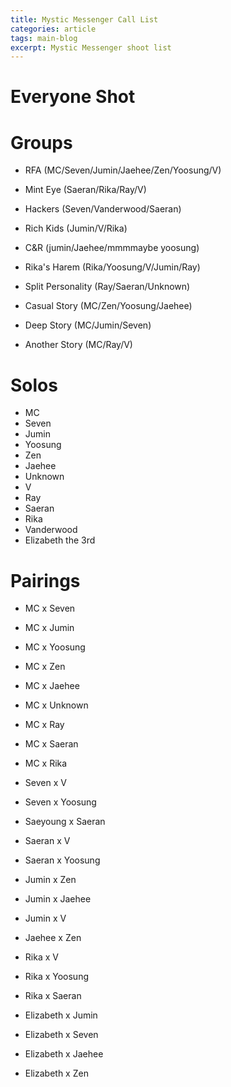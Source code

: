```yaml
---
title: Mystic Messenger Call List
categories: article
tags: main-blog
excerpt: Mystic Messenger shoot list
---
```


# Everyone Shot

# Groups

* RFA (MC/Seven/Jumin/Jaehee/Zen/Yoosung/V)
* Mint Eye (Saeran/Rika/Ray/V)
* Hackers (Seven/Vanderwood/Saeran)
* Rich Kids (Jumin/V/Rika)
* C&R (jumin/Jaehee/mmmmaybe yoosung)
* Rika's Harem (Rika/Yoosung/V/Jumin/Ray)
* Split Personality (Ray/Saeran/Unknown)

* Casual Story (MC/Zen/Yoosung/Jaehee)
* Deep Story (MC/Jumin/Seven)
* Another Story (MC/Ray/V)
<!-- * After Ending (MC/Seven/Jumin/Jaehee/Zen/Yoosung/Saeran) -->

# Solos

* MC
* Seven
* Jumin
* Yoosung
* Zen
* Jaehee
* Unknown
* V
* Ray
* Saeran
* Rika
* Vanderwood
* Elizabeth the 3rd

# Pairings

* MC x Seven
* MC x Jumin
* MC x Yoosung
* MC x Zen
* MC x Jaehee
* MC x Unknown
* MC x Ray
* MC x Saeran
* MC x Rika

* Seven x V
* Seven x Yoosung
* Saeyoung x Saeran
* Saeran x V
* Saeran x Yoosung
* Jumin x Zen
* Jumin x Jaehee
* Jumin x V
* Jaehee x Zen

* Rika x V
* Rika x Yoosung
* Rika x Saeran

* Elizabeth x Jumin 
* Elizabeth x Seven 
* Elizabeth x Jaehee 
* Elizabeth x Zen

